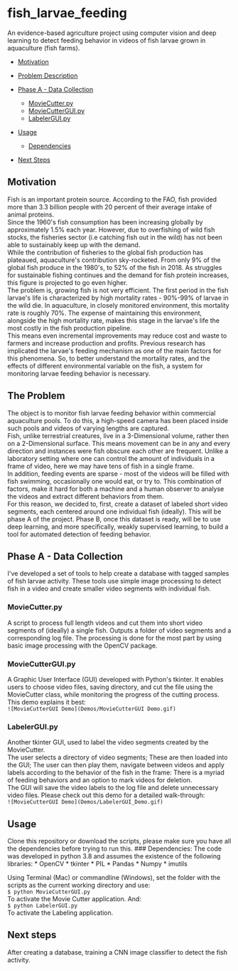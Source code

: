 # fish_larvae_feeding
An evidence-based agriculture project using computer vision and deep learning to detect feeding behavior in videos of fish larvae grown in aquaculture (fish farms). 
 * [Motivation](#Motivation)
 * <a href='#Problem'> Problem Description </a>
 * <a href='#PhaseA'> Phase A - Data Collection </a>
 
    * <a href='#MovieCutter'> MovieCutter.py </a>
    * <a href='#MovieCutterGUI'> MovieCutterGUI.py </a>
    * <a href='#LabelerGUI'> LabelerGUI.py </a>
    
 * <a href='#Usage'> Usage </a>
 
    * <a href='#Dependencies'> Dependencies </a>
 * <a href='#NextStep'> Next Steps </a>
 
 
 ## Motivation <a name= 'Motivation'></a>
Fish is an important protein source. According to the FAO, fish provided more than 3.3 billion people with 20 percent
of their average intake of animal proteins. <br>
Since the 1960's fish consumption has been increasing globally by approximately 1.5% each year. 
However, due to overfishing of wild fish stocks, the fisheries sector (i.e catching fish out in the wild)
has not been able to sustainably keep up with the demand. <br>
While the contribution of fisheries to the global fish production has plateaued, aquaculture's contribution sky-rocketed. 
From only 9% of the global fish produce in the 1980's, to 52% of the fish in 2018. 
As struggles for sustainable fishing continues and the demand for fish protein increases, 
this figure is projected to go even higher. <br>
The problem is, growing fish is not very efficient. The first period in the fish larvae's life is characterized by
high mortality rates - 90%-99% of larvae in the wild die. In aquaculture, in closely monitored environment, 
this mortality rate is roughly 70%. The expense of maintaining this environment, alongside the high mortality rate,
makes this stage in the larvae's life the most costly in the fish production pipeline. <br>
This means even incremental improvements may reduce cost and waste to farmers and increase production and profits. 
Previous research has implicated the larvae's feeding mechanism as one of the main factors for this phenomena. 
So, to better understand the mortality rates, and the effects of different environmental variable on the fish, 
a system for monitoring larvae feeding behavior is necessary.

## The Problem<a name= 'Problem'></a>
The object is to monitor fish larvae feeding behavior within commercial aquaculture pools. 
To do this, a high-speed camera has been placed inside such pools and videos of varying lengths are captured. <br>
Fish, unlike terrestrial creatures, live in a 3-Dimensional volume, rather then on a 2-Dimensional surface. 
This means movement can be in any and every direction and instances were fish obscure each other are frequent. 
Unlike a laboratory setting where one can control the amount of individuals in a frame of video, 
here we may have tens of fish in a single frame. <br>
In addition, feeding events are sparse - most of the videos will be filled with fish swimming, occasionally 
one would eat, or try to. This combination of factors, make it hard for both a machine and a 
human observer to analyse the videos and extract different behaviors from them. <br>
For this reason, we decided to, first, create a dataset of labeled short video segments, 
each centered around one individual fish (ideally).
This will be phase A of the project. Phase B, once this dataset is ready, will be to use deep learning, and more specifically, weakly supervised learning, to build a tool for automated detection of feeding behavior. 


## Phase A - Data Collection<a name= 'PhaseA'></a>
I've developed a set of tools to help create a database with tagged samples of fish larvae activity.
These tools use simple image processing to detect fish in a video and create smaller video segments with individual fish.

### MovieCutter.py <a name= 'MovieCutter'></a>
A script to process full length videos and cut them into short video segments of (ideally) a single fish.
Outputs a folder of video segments and a corresponding log file.
The processing is done for the most part by using basic image processing with the OpenCV package.

### MovieCutterGUI.py <a name= 'MovieCutterGUI'></a>
A Graphic User Interface (GUI) developed with Python's tkinter. It enables users to choose video files, saving directory, and
cut the file using the MovieCutter class, while monitoring the progress of the cutting process.
This demo explains it best: <br>
`![MovieCutterGUI Demo](Demos/MovieCutterGUI Demo.gif)`
<br>
### LabelerGUI.py <a name= 'LabelerGUI'></a>
Another tkinter GUI, used to label the video segments created by the MovieCutter. <br> 
The user selects a directory of video segments; These are then loaded into the GUI; 
The user can then play them, navigate between videos and apply labels according to the behavior of the fish in the 
frame: There is a myriad of feeding behaviors and an option to mark videos for deletion. <br>
The GUI will save the video labels to the log file and delete unnecessary video files. 
Please check out this demo for a detailed walk-through:<br>
`![MovieCutterGUI Demo](Demos/LabelerGUI_Demo.gif)`
<br>



<H2 id='Usage'> Usage </H2> <a name= 'Usage'></a>
Clone this repository or download the scripts, please make sure you have all the dependencies before trying to run this.
### Dependencies: <a name= 'Dependencies'></a>
The code was developed in python 3.8 and assumes the existence of the following libraries:
* OpenCV 
* tkinter
* PIL
* Pandas
* Numpy
* imutils

Using Terminal (Mac) or commandline (Windows), set the folder with the scripts as the current working 
directory and use: <br>
`$ python MovieCutterGUI.py` <br>
To activate the Movie Cutter application. And: <br>
`$ python LabelerGUI.py` <br>
To activate the Labeling application. 

## Next steps <a name= 'NextStep'></a>
After creating a database, training a CNN image classifier to detect the fish activity.


